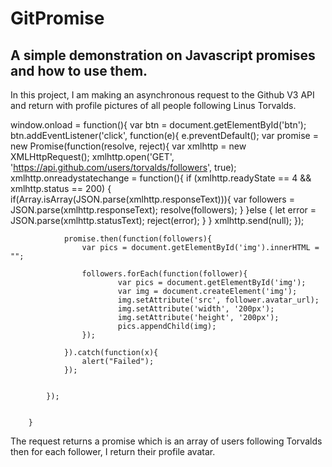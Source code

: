 # GitPromise
## A simple demonstration on Javascript promises and how to use them.

In this project, I am making an asynchronous request to the Github V3 API and return with profile pictures of all people following Linus Torvalds.

window.onload = function(){
			var btn = document.getElementById('btn');
			btn.addEventListener('click', function(e){
				e.preventDefault();
				var promise = new Promise(function(resolve, reject){
					var xmlhttp = new XMLHttpRequest();
					xmlhttp.open('GET', 'https://api.github.com/users/torvalds/followers', true);
					xmlhttp.onreadystatechange = function(){
						if (xmlhttp.readyState == 4 && xmlhttp.status == 200) {
							if(Array.isArray(JSON.parse(xmlhttp.responseText))){
								var followers = JSON.parse(xmlhttp.responseText);
								resolve(followers);
							}
						}else
						{
							let error =  JSON.parse(xmlhttp.statusText);
							reject(error);
						}
					}
					xmlhttp.send(null);
				});

				promise.then(function(followers){
					var pics = document.getElementById('img').innerHTML = "";
					
					followers.forEach(function(follower){
							var pics = document.getElementById('img');
							var img = document.createElement('img');
							img.setAttribute('src', follower.avatar_url);
							img.setAttribute('width', '200px');
							img.setAttribute('height', '200px');
							pics.appendChild(img);
					});

				}).catch(function(x){
					alert("Failed");
				});


			});

			
		}



The request returns a promise which is an array of users following Torvalds then for each follower, I return their profile avatar.
